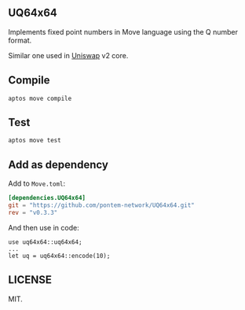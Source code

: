 ## UQ64x64

Implements fixed point numbers in Move language using the Q number format.

Similar one used in [Uniswap](https://github.com/Uniswap/v2-core/blob/master/contracts/libraries/UQ112x112.sol) v2 core.

## Compile

    aptos move compile

## Test

    aptos move test

## Add as dependency

Add to `Move.toml`:

```toml
[dependencies.UQ64x64]
git = "https://github.com/pontem-network/UQ64x64.git"
rev = "v0.3.3"
```

And then use in code:

```move
use uq64x64::uq64x64;
...
let uq = uq64x64::encode(10);
```

## LICENSE

MIT.
